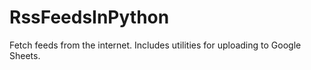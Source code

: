 # RssFeedsInPython
Fetch feeds from the internet. Includes utilities for uploading to Google Sheets.
